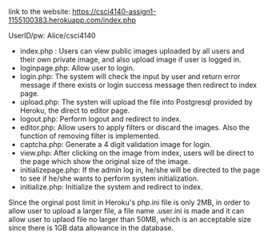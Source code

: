 link to the website: https://csci4140-assign1-1155100383.herokuapp.com/index.php

UserID/pw: Alice/csci4140

* index.php : Users can view public images uploaded by all users and their own private image, and also upload image if user is logged in.
* loginpage.php: Allow user to login.
* login.php: The system will check the input by user and return error message if there exists or login success message then redirect to index page.
* upload.php: The systen will upload the file into Postgresql provided by Heroku, the direct to editor page.
* logout.php: Perform logout and redirect to index.
* editor.php: Allow users to apply filters or discard the images. Also the function of removing filter is implemented.
* captcha.php: Generate a 4 digit validation image for login.
* view.php: After clicking on the image from index, users will be direct to the page which show the original size of the image.
* initializepage.php: If the admin log in, he/she will be directed to the page to see if he/she wants to perform system initialization.
* initialize.php: Initialize the system and redirect to index.

Since the orginal post limit in Heroku's php.ini file is only 2MB, in order to allow user to upload a larger file, a file name .user.ini is made and it can allow user to uplaod file no larger than 50MB, which is an acceptable size since there is 1GB data allowance in the database. 
